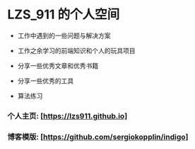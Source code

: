 # LZS_911 的个人空间

- 工作中遇到的一些问题与解决方案

- 工作之余学习的前端知识和个人的玩具项目

- 分享一些优秀文章和优秀书籍

- 分享一些优秀的工具

- 算法练习

### 个人主页: [https://lzs911.github.io]

### 博客模版: [https://github.com/sergiokopplin/indigo]
